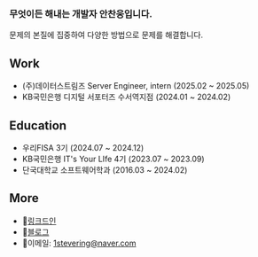 ### 무엇이든 해내는 개발자 안찬웅입니다.
문제의 본질에 집중하여 다양한 방법으로 문제를 해결합니다.

## Work
- (주)데이터스트림즈 Server Engineer, intern (2025.02 ~ 2025.05)
- KB국민은행 디지털 서포터즈 수서역지점 (2024.01 ~ 2024.02)

## Education
- 우리FISA 3기 (2024.07 ~ 2024.12)
- KB국민은행 IT's Your LIfe 4기 (2023.07 ~ 2023.09)
- 단국대학교 소프트웨어학과 (2016.03 ~ 2024.02)

## More
- :link:[링크드인](https://www.linkedin.com/feed/)
- :pencil:[블로그](https://cookie.tistory.com/)
- :e-mail:이메일: 1stevering@naver.com
